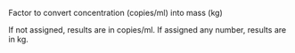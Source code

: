 Factor to convert concentration (copies/ml) into mass (kg)

If not assigned, results are in copies/ml. If assigned any number, results are in kg.